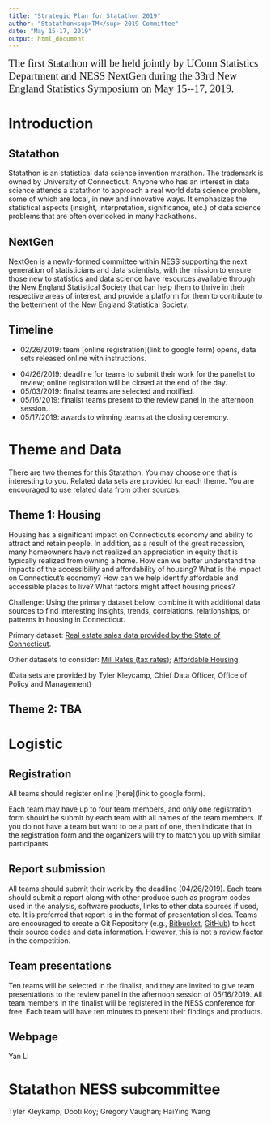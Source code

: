 ```yaml
---
title: "Strategic Plan for Statathon 2019"
author: "Statathon<sup>TM</sup> 2019 Committee"
date: "May 15-17, 2019"
output: html_document
---
```


<span style="font-family:Papyrus; font-size:1.5em;">
The first Statathon will be held jointly by UConn Statistics Department and NESS NextGen during the 33rd New England Statistics Symposium on May 15--17, 2019. 
</span>

# Introduction

## Statathon
   
Statathon is an statistical data science invention marathon. 
The trademark is owned by University of Connecticut. Anyone who has an
interest in data science attends a statathon to approach a real world data science problem, some of which are local, in new and innovative ways.
It emphasizes the statistical aspects (insight, interpretation, significance,
etc.) of data science problems that are often overlooked in many hackathons.

## NextGen

NextGen is a newly-formed committee within NESS supporting the next generation of statisticians and data scientists, with the mission to ensure those new to statistics and data science have resources available through the New England Statistical Society that can help them to thrive in their respective areas of interest, and provide a platform for them to contribute to the betterment of the New England Statistical Society.

## Timeline

* 02/26/2019: team [online registration](link to google form) opens, data sets released online with instructions.
<!-- , and teams start to work to find solutions.  -->
* 04/26/2019: deadline for teams to submit their work for the panelist to review; online registration will be closed at the end of the day.
* 05/03/2019: finalist teams are selected and notified.
* 05/16/2019: finalist teams present to the review panel in the afternoon session.
* 05/17/2019: awards to winning teams at the closing ceremony.
 <!-- (We need to decide whether all participating teams will present or we pre-select a finalist to come and present. We plant to let the Statathon participants to attend the NESS for free, so we need an idea about the number of people in order to prepare for food.) -->

# Theme and Data

There are two themes for this Statathon. You may choose one that is interesting to you. Related data sets are provided for each theme. You are encouraged to use related data from other sources. 

<!-- ## 1. Population and Migration -->
<!-- There are a variety of data source that depict the population of Connecticut and various migration trends both in and out of the state. Often these data do not paint the complete picture of Connecticut’s population and migration trends. Beyond simply understanding migration trends, what else might be influencing people to stay, leave, or move to Connecticut? What is the impact, either positive or negative of these changes? -->

## Theme 1: Housing
<!-- Access to affordable housing has a significant impact on Connecticut’s economy and ability to attract and retain people. In addition, as a result of the great recession, many homeowners have not realized an appreciation in equity that is typically realized from owning a home. How can we better understand the impacts of the accessibility and affordability of housing? What is the impact on Connecticut’s economy? How can we help identify affordable and accessible places to live? -->

Housing has a significant impact on Connecticut’s economy and ability to attract and retain people. In addition, as a result of the great recession, many homeowners have not realized an appreciation in equity that is typically realized from owning a home. How can we better understand the impacts of the accessibility and affordability of housing? What is the impact on Connecticut’s economy? How can we help identify affordable and accessible places to live? What factors might affect housing prices? 

Challenge: Using the primary dataset below, combine it with additional data sources to find interesting insights, trends, correlations, relationships, or patterns in housing in Connecticut.

Primary dataset: [Real estate sales data provided by the State of Connecticut](https://data.ct.gov/Housing-and-Development/Real-Estate-Sales-2001-2016/5mzw-sjtu).

Other datasets to consider:
[Mill Rates (tax rates)](https://data.ct.gov/browse?tags=mill+rates); 
[Affordable Housing](https://data.ct.gov/Housing-and-Development/Affordable-Housing-by-Town-2011-Present/3udy-56vi)

(Data sets are provided by Tyler Kleycamp, Chief Data Officer, Office of Policy and Management)

## Theme 2: TBA

# Logistic

## Registration 

All teams should register online [here](link to google form). 
<!-- Online; to be developed similar to the conference pages or use Google Form. -->
Each team may have up to four team members, and only one registration form should be submit by each team with all names of the team members. 
If you do not have a team but want to be a part of one, then indicate that in the registration form and the organizers will try to match you up with similar participants. 
<!-- (WHY: we need to ask their theme preference in registration in order to match teams. Another option is to provide a forum for participants to share their information and form their teams. I am not sure if this has technical difficult or has any privacy issue or not.) -->

## Report submission

All teams should submit their work by the deadline (04/26/2019). 
Each team should submit a report along with other produce such as program codes used in the analysis, software products, links to other data sources if used, etc. It is preferred that report is in the format of presentation slides. Teams are encouraged to create a Git Repository (e.g., [Bitbucket](bitbucket.org), [GitHub](github.com)) to host their source codes and data information. However, this is not a review factor in the competition. 

## Team presentations

Ten teams will be selected in the finalist, and they are invited to give team presentations to the review panel in the afternoon session of 05/16/2019. All team members in the finalist will be registered in the NESS conference for free. Each team will have ten minutes to present their findings and products. 

## Webpage

Yan Li

<!-- ## Mentors -->

<!-- We may need to provide help or answer questions for teams during the Statathon. If so, we need to form a mentor team -->

<!-- ## Rule of Conduct: -->

<!-- TBD -->

<!-- ## Judges -->

<!-- We need to identify a review panel once the timeline and Logistic are set. -->

<!-- - UConn Entrepreneurship? -->
<!-- - Industry -->
<!-- - Government -->
<!-- - Data provider -->
<!-- - Sponsor -->
<!-- - Jeremy Titelbaum? -->

<!-- ## Budget -->

<!-- - Food for all registered participants or finalist. -->
<!-- - Discount or free ticket for short course to the finalist? -->

<!-- ## FAQ -->

<!-- TBD (following other hackathons) -->

# Statathon NESS subcommittee

 Tyler Kleykamp; Dooti Roy; Gregory Vaughan; HaiYing Wang

